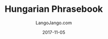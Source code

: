 ---
setID: 11
path: /product/hungarian-phrasebook-and-dictionary
date: 2017-11-05
language: Hungarian
title: Hungarian Phrasebook
productImage: 'langojango-hungarian-language-phrasebook.png'
bookCoverImage: 'illustration2.png'
altText: 'hungarian-language-phrasebook'
description: [
  {
    text: "The Hungarian phrasebook and dictionary by Langojango provides 3,000 Hungarian words and phrases at your fingertips. Learn (or look up) all of the essential Hungarian words and phrases you need as a tourist, business traveler, or student. Quickly find the words you need to get around, express your opinions, and communicate efffectively in Hungarian."
  },
  {
    text: "Listen to audio recordings of every single word and phrase everwhere you have internet access. No need to download a special application. Simply connect with JangoBot, the Langojango chatbot, over the messaging app you already use (like Facebook Messenger, WhatsApp, Telegram, and more)"
  },
  {
    text: "Simply ask JangoBot, by text or voice, to pull up the phrase you want to hear. Within a few seconds, you'll be messaged back with a recording of a native Hungarian speaker repeating the word or phrase 3 times. You can replay the recording as many times as you need. By reading and listening and speaking, you'll retain more of what you learn and become a more confident Hungarian speaker quickly. "
  },
  {
    text: "JangoBot's 3,000 word two-way dictionary skill is free to use with your purchase of a book or ebook and doesn't require an ongoing subscription."
  }
]  

# SEO
seoTitle: 'Hungarian Phrasebook and Dictionary - Langojango'
seoDescription: 'The Hungarian phrasebook and dictionary by Langojango provides 3,000 Hungarian words and phrases at your fingertips. Learn all of the essential Hungarian vocabulary you need as a tourist, business traveler, or student - and hear every word pronounced online by native Hungarian speakers.'
canonical: 'https://www.langojango.com/product/hungarian-phrasebook-and-dictionary'
ogUrl: 'https://www.langojango.com/product/hungarian-phrasebook-and-dictionary'
ogTitle: 'Hungarian Phrasebook and Dictionary - Langojango'
ogDescription: 'The Hungarian phrasebook and dictionary by Langojango provides 3,000 Hungarian words and phrases at your fingertips. Learn all of the essential Hungarian vocabulary you need as a tourist, business traveler, or student - and hear every word pronounced online by native Hungarian speakers.'
ogImageUrl: 'langojango-hungarian-language-phrasebook.png'
ogImageWidth: '1205'
ogImageHeight: '1797'
ogImageAlt: 'Hungarian Phrasebook and Dictionary'
siteName: 'LangoJango.com'
twitterHandle: '@langojango'
twitterSite: '@langojango'
twitterCardType: 'summary_large_image'

availability: Coming Soon
ISBN13: 0000000000000
ISBN10: 0000000000
author: LangoJango.com
pageCount: 500
dimensions: 4 x 6 (152mm x 102mm)
---